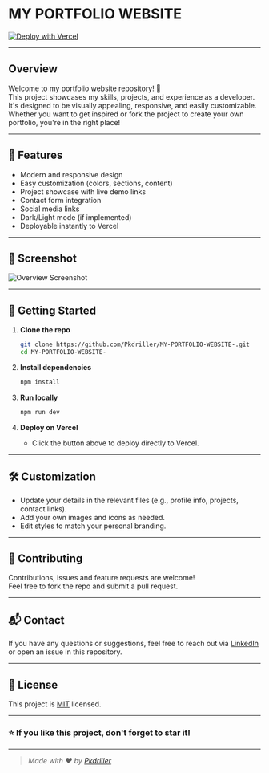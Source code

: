 # MY PORTFOLIO WEBSITE


[![Deploy with Vercel](https://vercel.com/button)](https://vercel.com/new/clone?repository-url=https://github.com/Pkdriller/MY-PORTFOLIO-WEBSITE-)

---

## Overview

Welcome to my portfolio website repository! 🚀  
This project showcases my skills, projects, and experience as a developer. It's designed to be visually appealing, responsive, and easily customizable. Whether you want to get inspired or fork the project to create your own portfolio, you're in the right place!

---

## 🌟 Features

- Modern and responsive design
- Easy customization (colors, sections, content)
- Project showcase with live demo links
- Contact form integration
- Social media links
- Dark/Light mode (if implemented)
- Deployable instantly to Vercel

---

## 📸 Screenshot

<!-- Replace 'overview.png' with your screenshot file -->
![Overview Screenshot](https://files.catbox.moe/0fpis3.jpg)

---

## 🚀 Getting Started

1. **Clone the repo**
   ```bash
   git clone https://github.com/Pkdriller/MY-PORTFOLIO-WEBSITE-.git
   cd MY-PORTFOLIO-WEBSITE-
   ```

2. **Install dependencies**
   ```bash
   npm install
   ```

3. **Run locally**
   ```bash
   npm run dev
   ```

4. **Deploy on Vercel**
   - Click the button above to deploy directly to Vercel.

---

## 🛠️ Customization

- Update your details in the relevant files (e.g., profile info, projects, contact links).
- Add your own images and icons as needed.
- Edit styles to match your personal branding.

---

## 🤝 Contributing

Contributions, issues and feature requests are welcome!  
Feel free to fork the repo and submit a pull request.

---

## 📬 Contact

If you have any questions or suggestions, feel free to reach out via [LinkedIn](https://www.linkedin.com/in/pk-driller-ab54a6347) or open an issue in this repository.

---

## 📄 License

This project is [MIT](LICENSE) licensed.

---

### ⭐ If you like this project, don't forget to star it!

---

> _Made with ❤️ by [Pkdriller](https://github.com/Pkdriller)_
